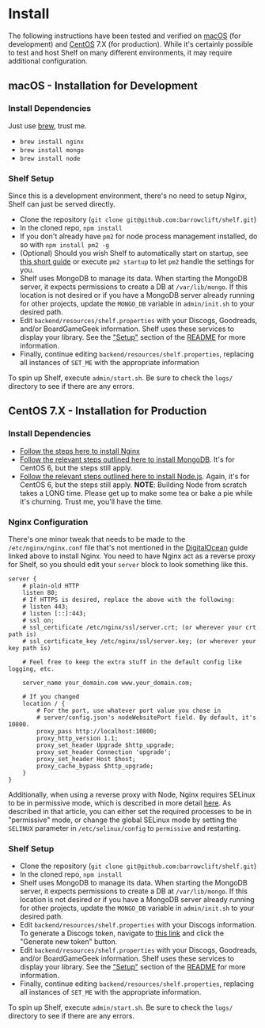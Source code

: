 # Install

The following instructions have been tested and verified on [macOS](https://www.apple.com/macos) (for development) and [CentOS](https://www.centos.org) 7.X (for production). While it's certainly possible to test and host Shelf on many different environments, it may require additional configuration.

## macOS - Installation for Development

### Install Dependencies

Just use [brew](https://brew.sh), trust me.

* `brew install nginx`
* `brew install mongo`
* `brew install node`

### Shelf Setup

Since this is a development environment, there's no need to setup Nginx, Shelf can just be served directly.

* Clone the repository (`git clone git@github.com:barrowclift/shelf.git`)
* In the cloned repo, `npm install`
* If you don't already have `pm2` for node process management installed, do so with `npm install pm2 -g`
* (Optional) Should you wish Shelf to automatically start on startup, see [this short guide](http://pm2.keymetrics.io/docs/usage/startup/) or execute `pm2 startup` to let `pm2` handle the settings for you.
* Shelf uses MongoDB to manage its data. When starting the MongoDB server, it expects permissions to create a DB at `/var/lib/mongo`. If this location is not desired or if you have a MongoDB server already running for other projects, update the `MONGO_DB` variable in `admin/init.sh` to your desired path.
* Edit `backend/resources/shelf.properties` with your Discogs, Goodreads, and/or BoardGameGeek information. Shelf uses these services to display your library. See the ["Setup"](https://github.com/barrowclift/shelf/blob/master/README.md#setup) section of the [README](https://github.com/barrowclift/shelf/blob/master/README.md) for more information.
* Finally, continue editing `backend/resources/shelf.properties`, replacing all instances of `SET_ME` with the appropriate information

To spin up Shelf, execute `admin/start.sh`. Be sure to check the `logs/` directory to see if there are any errors.

## CentOS 7.X - Installation for Production

### Install Dependencies

* [Follow the steps here to install Nginx](https://www.digitalocean.com/community/tutorials/how-to-install-nginx-on-centos-7)
* [Follow the relevant steps outlined here to install MongoDB](https://www.liquidweb.com/kb/how-to-install-mongodb-on-centos-6/). It's for CentOS 6, but the steps still apply.
* [Follow the relevant steps outlined here to install Node.js](https://www.digitalocean.com/community/tutorials/how-to-install-and-run-a-node-js-app-on-centos-6-4-64bit). Again, it's for CentOS 6, but the steps still apply. __NOTE__: Building Node from scratch takes a LONG time. Please get up to make some tea or bake a pie while it's churning. Trust me, you'll have the time.

### Nginx Configuration

There's one minor tweak that needs to be made to the `/etc/nginx/nginx.conf` file that's not mentioned in the [DigitalOcean](https://www.digitalocean.com) guide linked above to install Nginx. You need to have Nginx act as a reverse proxy for Shelf, so you should edit your `server` block to look something like this.

```
server {
    # plain-old HTTP
    listen 80;
    # If HTTPS is desired, replace the above with the following:
    # listen 443;
    # listen [::]:443;
    # ssl on;
    # ssl_certificate /etc/nginx/ssl/server.crt; (or wherever your crt path is)
    # ssl_certificate_key /etc/nginx/ssl/server.key; (or wherever your key path is)

    # Feel free to keep the extra stuff in the default config like logging, etc.

    server_name your_domain.com www.your_domain.com;

    # If you changed
    location / {
        # For the port, use whatever port value you chose in
        # server/config.json's nodeWebsitePort field. By default, it's 10800.
        proxy_pass http://localhost:10800;
        proxy_http_version 1.1;
        proxy_set_header Upgrade $http_upgrade;
        proxy_set_header Connection 'upgrade';
        proxy_set_header Host $host;
        proxy_cache_bypass $http_upgrade;
    }
}
```

Additionally, when using a reverse proxy with Node, Nginx requires SELinux to be in permissive mode, which is described in more detail [here](https://wiki.gentoo.org/wiki/SELinux/Tutorials/Permissive_versus_enforcing). As described in that article, you can either set the required processes to be in "permissive" mode, or change the global SELinux mode by setting the `SELINUX` parameter in `/etc/selinux/config` to `permissive` and restarting.

### Shelf Setup

* Clone the repository (`git clone git@github.com:barrowclift/shelf.git`)
* In the cloned repo, `npm install`
* Shelf uses MongoDB to manage its data. When starting the MongoDB server, it expects permissions to create a DB at `/var/lib/mongo`. If this location is not desired or if you have a MongoDB server already running for other projects, update the `MONGO_DB` variable in `admin/init.sh` to your desired path.
* Edit `backend/resources/shelf.properties` with your Discogs information. To generate a Discogs token, navigate to [this link](https://www.discogs.com/settings/developers) and click the "Generate new token" button.
* Edit `backend/resources/shelf.properties` with your Discogs, Goodreads, and/or BoardGameGeek information. Shelf uses these services to display your library. See the ["Setup"](https://github.com/barrowclift/shelf/blob/master/README.md#setup) section of the [README](https://github.com/barrowclift/shelf/blob/master/README.md) for more information.
* Finally, continue editing `backend/resources/shelf.properties`, replacing all instances of `SET_ME` with the appropriate information.

To spin up Shelf, execute `admin/start.sh`. Be sure to check the `logs/` directory to see if there are any errors.